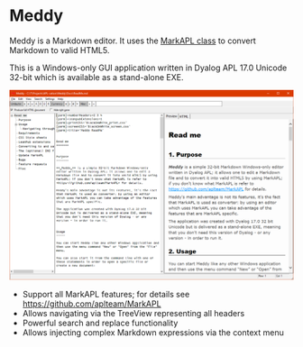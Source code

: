 # Meddy

Meddy is a Markdown editor. It uses the [MarkAPL class](http://github.com/aplteam/MarkAPL) to convert Markdown to valid HTML5.

This is a Windows-only GUI application written in Dyalog APL 17.0 Unicode 32-bit which is available as a stand-alone EXE. 

![](meddy_screenshot.png)

* Support all MarkAPL features; for details see <https://github.com/aplteam/MarkAPL>
* Allows navigating via the TreeView representing all headers
* Powerful search and replace functionality
* Allows injecting complex Markdown expressions via the context menu

